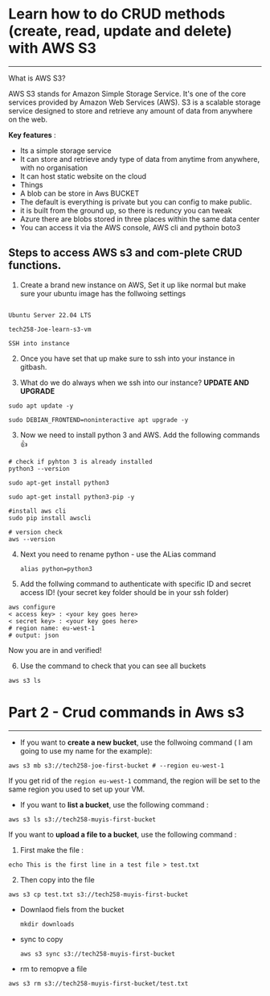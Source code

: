 # Learn how to do CRUD methods (create, read, update and delete) with AWS S3
*******************

What is AWS S3?

AWS S3 stands for Amazon Simple Storage Service. It's one of the core services provided by Amazon Web Services (AWS). S3 is a scalable storage service designed to store and retrieve any amount of data from anywhere on the web.

**Key features** : 

* Its a simple storage service 
* It can store and retrieve andy type of data from anytime from anywhere, with no organisation
* It can host static website on the cloud 
* Things 
* A blob can be store in Aws BUCKET 
* The default is everything is private but you can config to make public.
* it is built from the ground up, so there is reduncy you can tweak 
* Azure there are blobs stored in three places within the same data center
* You can access it via the AWS console, AWS cli and pythoin boto3


## Steps to access AWS s3 and com-plete CRUD functions.

1. Create a brand new instance on AWS, Set it up like normal but make sure your ubuntu image has the follwoing settings 

```

Ubuntu Server 22.04 LTS

tech258-Joe-learn-s3-vm

SSH into instance
```

2. Once you have set that up make sure to ssh into your instance in gitbash. 

3. What do we do always when we ssh into our instance? **UPDATE AND UPGRADE**

```
sudo apt update -y

sudo DEBIAN_FRONTEND=noninteractive apt upgrade -y
```

3. Now we need to install python 3 and AWS. Add the following commands 👍

```
# check if pyhton 3 is already installed
python3 --version 

sudo apt-get install python3

sudo apt-get install python3-pip -y

#install aws cli
sudo pip install awscli 

# version check
aws --version 
```

4. Next you need to rename python  - use the ALias command
   
   ```
   alias python=python3 
   ```
   
   

5. 
   Add the follwing command to authenticate with specific ID and secret access ID!
   (your secret key folder should be in your ssh folder)

```
aws configure
< access key> : <your key goes here>
< secret key> : <your key goes here>
# region name: eu-west-1
# output: json
```


Now you are in and verified! 

6. Use the command to check that you can see all buckets

```
aws s3 ls
```

# Part 2 - Crud commands in Aws s3
******************
* If you want to **create a new bucket**, use the follwoing command ( I am going to use my name for the example): 
```
aws s3 mb s3://tech258-joe-first-bucket # --region eu-west-1
```

  If you get rid of the ```region eu-west-1``` command, the region will be set to the same region you used to set up your VM. 

*  If you want to **list a bucket**, use the following command : 
   
```
aws s3 ls s3://tech258-muyis-first-bucket
```
   If you want to **upload a file to a bucket**, use the following command : 
   1. First make the file : 
```
echo This is the first line in a test file > test.txt
```
2. Then copy into the file
```
aws s3 cp test.txt s3://tech258-muyis-first-bucket
```

* Downlaod fiels from the bucket 
  ```
  mkdir downloads
  ```

* sync to copy 
  ```
  aws s3 sync s3://tech258-muyis-first-bucket
  ```
* rm to remopve a file 
```
aws s3 rm s3://tech258-muyis-first-bucket/test.txt
```






